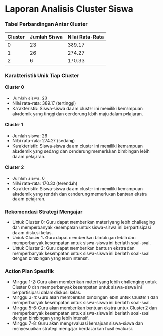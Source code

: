 **Laporan Analisis Cluster Siswa**
==============================

### Tabel Perbandingan Antar Cluster

| Cluster | Jumlah Siswa | Nilai Rata-Rata |
| --- | --- | --- |
| 0 | 23 | 389.17 |
| 1 | 26 | 274.27 |
| 2 | 6 | 170.33 |

### Karakteristik Unik Tiap Cluster

#### Cluster 0

* Jumlah siswa: 23
* Nilai rata-rata: 389.17 (tertinggi)
* Karakteristik: Siswa-siswa dalam cluster ini memiliki kemampuan akademik yang tinggi dan cenderung lebih maju dalam pelajaran.

#### Cluster 1

* Jumlah siswa: 26
* Nilai rata-rata: 274.27 (sedang)
* Karakteristik: Siswa-siswa dalam cluster ini memiliki kemampuan akademik yang sedang dan cenderung memerlukan bimbingan lebih dalam pelajaran.

#### Cluster 2

* Jumlah siswa: 6
* Nilai rata-rata: 170.33 (terendah)
* Karakteristik: Siswa-siswa dalam cluster ini memiliki kemampuan akademik yang rendah dan cenderung memerlukan bantuan ekstra dalam pelajaran.

### Rekomendasi Strategi Mengajar

* Untuk Cluster 0: Guru dapat memberikan materi yang lebih challenging dan memperbanyak kesempatan untuk siswa-siswa ini berpartisipasi dalam diskusi kelas.
* Untuk Cluster 1: Guru dapat memberikan bimbingan lebih dan memperbanyak kesempatan untuk siswa-siswa ini berlatih soal-soal.
* Untuk Cluster 2: Guru dapat memberikan bantuan ekstra dan memperbanyak kesempatan untuk siswa-siswa ini berlatih soal-soal dengan bimbingan yang lebih intensif.

### Action Plan Spesifik

* Minggu 1-2: Guru akan memberikan materi yang lebih challenging untuk Cluster 0 dan memperbanyak kesempatan untuk siswa-siswa ini berpartisipasi dalam diskusi kelas.
* Minggu 3-4: Guru akan memberikan bimbingan lebih untuk Cluster 1 dan memperbanyak kesempatan untuk siswa-siswa ini berlatih soal-soal.
* Minggu 5-6: Guru akan memberikan bantuan ekstra untuk Cluster 2 dan memperbanyak kesempatan untuk siswa-siswa ini berlatih soal-soal dengan bimbingan yang lebih intensif.
* Minggu 7-8: Guru akan mengevaluasi kemajuan siswa-siswa dan menyesuaikan strategi mengajar berdasarkan hasil evaluasi.